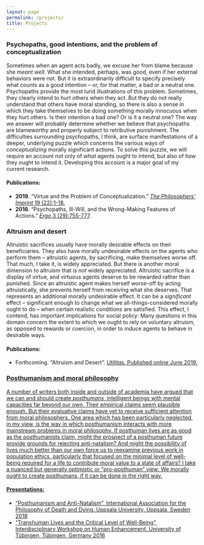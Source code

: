 ```yaml
---
layout: page
permalink: /projects/
title: Projects
---
```


### Psychopaths, good intentions, and the problem of conceptualization

Sometimes when an agent acts badly, we excuse her from blame because she <i>meant well</i>. What she intended, perhaps, was good, even if her external behaviors were not. But it is extraordinarily difficult to specify precisely what counts as a good intention – or, for that matter, a bad or a neutral one. Psychopaths provide the most lurid illustrations of this problem. Sometimes, they clearly intend to hurt others when they act. But they do not really understand that others have moral standing, so there is also a sense in which they take themselves to be doing something morally innocuous when they hurt others. Is their intention a bad one? Or is it a neutral one? The way we answer will probably determine whether we believe that psychopaths are blameworthy and properly subject to retributive punishment. The difficulties surrounding psychopaths, I think, are surface manifestations of a deeper, underlying puzzle which concerns the various ways of <i>conceptualizing</i> morally significant actions. To solve this puzzle, we will require an account not only of <i>what</i> agents ought to intend, but also of <i>how</i> they ought to intend it. Developing this account is a major goal of my current research.

#### Publications:
- <strong>2019</strong>. “Virtue and the Problem of Conceptualization.” <a href="https://quod.lib.umich.edu/p/phimp/3521354.0019.022/1"><i>The Philosophers’ Imprint</i> 19 (22):1-18.</a>
- <strong>2016</strong>. “Psychopaths, Ill-Will, and the Wrong-Making Features of Actions.” <a href="https://quod.lib.umich.edu/e/ergo/12405314.0003.029/--psychopaths-ill-will-and-the-wrong-making-
features?rgn=main;view=fulltext"><i>Ergo</i> 3 (29):755-777</a>.

### Altruism and desert

Altruistic sacrifices usually have morally desirable effects on their beneficiaries. They also have morally <i>un</i>desirable effects on the agents who perform them – altruistic agents, by sacrificing, make themselves worse off. That much, I take it, is widely appreciated. But there is another moral dimension to altruism that is <i>not</i> widely appreciated. Altruistic sacrifice is a display of virtue, and virtuous agents deserve to be rewarded rather than punished. Since an altruistic agent makes herself <i>worse</i>-off by acting altruistically, she prevents herself from receiving what she deserves. That represents an additional morally undesirable effect. It can be a <i>significant</i> effect – significant enough to change what we all-things-considered morally ought to do – when certain realistic conditions are satisfied. This effect, I contend, has important implications for social policy: Many questions in this domain concern the extent to which we ought to rely on voluntary altruism, as opposed to rewards or coercion, in order to induce agents to behave in desirable ways.

#### Publications:
- Forthcoming. “Altruism and Desert”. <a href="http://dx.doi.org/10.1017/S0953820819000190"><i>Utilitas.</i> Published online June 2019.

### Posthumanism and moral philosophy

A number of writers both inside and outside of academia have argued that we can and should create <i>posthumans</i>, intelligent beings with mental capacities far beyond our own. Their empirical claims seem plausible enough. But their evaluative claims have yet to receive sufficient attention from moral philosophers. One area which has been particularly neglected, in my view, is the way in which posthumanism interacts with more mainstream problems in moral philosophy. If posthuman lives are as good as the posthumanists claim, might the prospect of a posthuman future provide grounds for rejecting anti-natalism? And might the possibility of lives much better than our own force us to reexamine previous work in population ethics, particularly that focused on the minimal level of well-being required for a life to contribute moral value to a state of affairs? I take a nuanced but generally optimistic or “pro-posthuman” view: We morally ought to create posthumans, if it can be done in the right way.

#### Presentations:
- “Posthumanism and Anti-Natalism”, International Association for the Philosophy of Death and Dying. Uppsala University, Uppsala, Sweden 2018
- “Transhuman Lives and the Critical Level of Well-Being”, Interdisciplinary Workshop on Human Enhancement. University of Tübingen, Tübingen, Germany 2016

